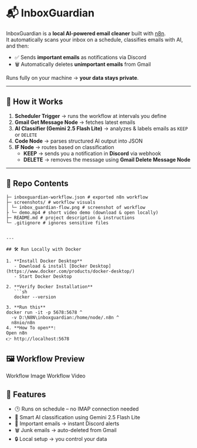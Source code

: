 # 📬 InboxGuardian  

InboxGuardian is a **local AI-powered email cleaner** built with [n8n](https://n8n.io/).  
It automatically scans your inbox on a schedule, classifies emails with AI, and then:  

- ✅ Sends **important emails** as notifications via Discord  
- 🗑️ Automatically deletes **unimportant emails** from Gmail  

Runs fully on your machine → **your data stays private**.  

---

## 🚀 How it Works  

1. **Scheduler Trigger** → runs the workflow at intervals you define  
2. **Gmail Get Message Node** → fetches latest emails  
3. **AI Classifier (Gemini 2.5 Flash Lite)** → analyzes & labels emails as `KEEP` or `DELETE`  
4. **Code Node** → parses structured AI output into JSON  
5. **IF Node** → routes based on classification  
   - **KEEP** → sends you a notification in **Discord** via webhook  
   - **DELETE** → removes the message using **Gmail Delete Message Node**  

---

## 📂 Repo Contents  
```
├─ inboxguardian-workflow.json # exported n8n workflow
├─ screenshots/ # workflow visuals
│ └─ inbox_guardian-flow.png # screenshot of workflow
├ └─ demo.mp4 # short video demo (download & open locally)
├─ README.md # project description & instructions
└─ .gitignore # ignores sensitive files
``` 
```

---

## 🛠️ Run Locally with Docker  

1. **Install Docker Desktop**  
   - Download & install [Docker Desktop](https://www.docker.com/products/docker-desktop/)  
   - Start Docker Desktop  

2. **Verify Docker Installation**  
   ```sh
   docker --version

3. **Run this**
docker run -it -p 5678:5678 ^
  -v D:\N8N\inboxguardian:/home/node/.n8n ^
  n8nio/n8n
4. **How To open**:
Open n8n
👉 http://localhost:5678

```
## 🖼️ Workflow Preview
Workflow Image
Workflow Video

## 🔔 Features  

- 🕒 Runs on schedule – no IMAP connection needed  
- 🤖 Smart AI classification using Gemini 2.5 Flash Lite  
- 📨 Important emails → instant Discord alerts  
- 🗑️ Junk emails → auto-deleted from Gmail  
- 🔒 Local setup → you control your data  

